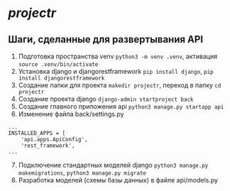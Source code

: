 # _projectr_

## Шаги, сделанные для развертывания API

1. Подготовка пространства venv ```python3 -m venv .venv```, активация ```source .venv/bin/activate```
2. Установка django и djangorestframework ```pip install django```, ```pip install djangorestframework```
3. Создание папки для проекта ```makedir projectr```, переход в папку ```cd projectr```
4. Создание проекта django ```django-admin startproject back```
5. Создание главного приложения api ```python3 manage.py startapp api```
6. Изменение файла back/settings.py
```
...
INSTALLED_APPS = [
    'api.apps.ApiConfig',
    'rest_framework',
...
```
7. Подключение стандартных моделей django ```python3 manage.py makemigrations```, ```python3 manage.py migrate```
8. Разработка моделей (схемы базы данных) в файле api/models.py
